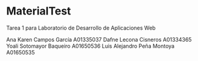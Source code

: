 # MaterialTest

Tarea 1 para Laboratorio de Desarrollo de Aplicaciones Web

Ana Karen Campos García	A01335037
Dafne Lecona Cisneros		A01334365
Yoali Sotomayor Baqueiro 	A01650536
Luis Alejandro Peña Montoya	A01650535
